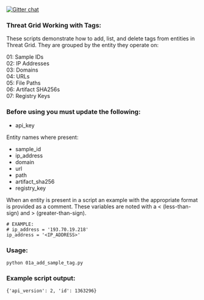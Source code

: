 [![Gitter chat](https://img.shields.io/badge/gitter-join%20chat-brightgreen.svg)](https://gitter.im/CiscoSecurity/Threat-Grid "Gitter chat")

### Threat Grid Working with Tags:

These scripts demonstrate how to add, list, and delete tags from entities in Threat Grid. They are grouped by the entity they operate on:

01: Sample IDs  
02: IP Addresses  
03: Domains  
04: URLs  
05: File Paths  
06: Artifact SHA256s  
07: Registry Keys  

### Before using you must update the following:
- api_key

Entity names where present:
- sample_id
- ip_address
- domain
- url
- path
- artifact_sha256
- registry_key

When an entity is present in a script an example with the appropriate format is provided as a comment. These variables are noted with a < (less-than-sign) and > (greater-than-sign).
```
# EXAMPLE:
# ip_address = '193.70.19.218'
ip_address = '<IP_ADDRESS>'
``` 

### Usage:
```
python 01a_add_sample_tag.py
```

### Example script output:
```
{'api_version': 2, 'id': 1363296}
```
